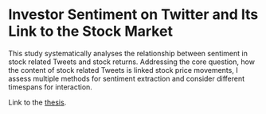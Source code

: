 # Investor Sentiment on Twitter and Its Link to the Stock Market

This study systematically analyses the relationship between sentiment in stock related
Tweets and stock returns. Addressing the core question, how the content of stock related
Tweets is linked stock price movements, I assess multiple methods for sentiment extraction
and consider different timespans for interaction.

Link to the <a href="https://github.com/jonasrothfuss/Investor-Sentiment-on-Twitter/blob/master/equity_news_thesis.pdf"> thesis</a>.
